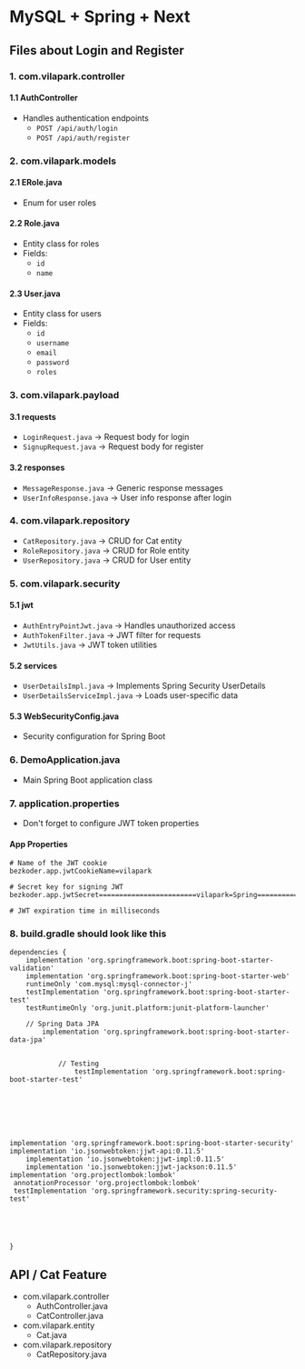 # MySQL + Spring + Next
## Files about Login and Register

### 1. com.vilapark.controller
#### 1.1 AuthController
- Handles authentication endpoints
  - `POST /api/auth/login`
  - `POST /api/auth/register`

### 2. com.vilapark.models
#### 2.1 ERole.java
- Enum for user roles

#### 2.2 Role.java
- Entity class for roles
- Fields:
  - `id`
  - `name`

#### 2.3 User.java
- Entity class for users
- Fields:
  - `id`
  - `username`
  - `email`
  - `password`
  - `roles`

### 3. com.vilapark.payload
#### 3.1 requests
- `LoginRequest.java` → Request body for login
- `SignupRequest.java` → Request body for register

#### 3.2 responses
- `MessageResponse.java` → Generic response messages
- `UserInfoResponse.java` → User info response after login

### 4. com.vilapark.repository
- `CatRepository.java` → CRUD for Cat entity
- `RoleRepository.java` → CRUD for Role entity
- `UserRepository.java` → CRUD for User entity

### 5. com.vilapark.security
#### 5.1 jwt
- `AuthEntryPointJwt.java` → Handles unauthorized access
- `AuthTokenFilter.java` → JWT filter for requests
- `JwtUtils.java` → JWT token utilities

#### 5.2 services
- `UserDetailsImpl.java` → Implements Spring Security UserDetails
- `UserDetailsServiceImpl.java` → Loads user-specific data

#### 5.3 WebSecurityConfig.java
- Security configuration for Spring Boot

### 6. DemoApplication.java
- Main Spring Boot application class

### 7. application.properties
- Don't forget to configure JWT token properties

#### App Properties
```properties
# Name of the JWT cookie
bezkoder.app.jwtCookieName=vilapark

# Secret key for signing JWT
bezkoder.app.jwtSecret========================vilapark=Spring===========================

# JWT expiration time in milliseconds
```

### 8. build.gradle should look like this
```
dependencies {
    implementation 'org.springframework.boot:spring-boot-starter-validation'
    implementation 'org.springframework.boot:spring-boot-starter-web'
    runtimeOnly 'com.mysql:mysql-connector-j'
    testImplementation 'org.springframework.boot:spring-boot-starter-test'
    testRuntimeOnly 'org.junit.platform:junit-platform-launcher'

    // Spring Data JPA
        implementation 'org.springframework.boot:spring-boot-starter-data-jpa'


            // Testing
                testImplementation 'org.springframework.boot:spring-boot-starter-test'







implementation 'org.springframework.boot:spring-boot-starter-security'
implementation 'io.jsonwebtoken:jjwt-api:0.11.5'
    implementation 'io.jsonwebtoken:jjwt-impl:0.11.5'
    implementation 'io.jsonwebtoken:jjwt-jackson:0.11.5'
implementation 'org.projectlombok:lombok'
 annotationProcessor 'org.projectlombok:lombok'
 testImplementation 'org.springframework.security:spring-security-test'





}

```


## API / Cat Feature

- com.vilapark.controller
  - AuthController.java
  - CatController.java
- com.vilapark.entity
  - Cat.java
- com.vilapark.repository
  - CatRepository.java









